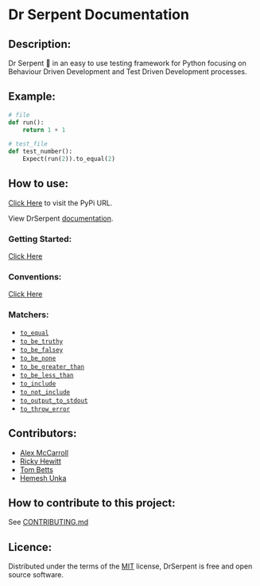 # Dr Serpent Documentation

## Description:
Dr Serpent 🐍 in an easy to use testing framework for Python focusing on Behaviour Driven Development and Test Driven Development processes.

## Example:

```python
# file
def run():
    return 1 + 1

# test_file
def test_number():
    Expect(run(2)).to_equal(2)
```

## How to use:

[Click Here](https://pypi.org/project/drserpent/) to visit the PyPi URL.

View DrSerpent [documentation](https://github.com/DrSerpent/DrSerpent-Core/blob/master/DOCUMENTATION.md).

### Getting Started:

[Click Here](https://github.com/DrSerpent/DrSerpent-Core/blob/master/DOCUMENTATION.md#getting-started)

### Conventions:

[Click Here](https://github.com/DrSerpent/DrSerpent-Core/blob/master/DOCUMENTATION.md#conventions)

### Matchers:

- [`to_equal`](https://github.com/DrSerpent/DrSerpent-Core/blob/master/DOCUMENTATION.md#to_equal)
- [`to_be_truthy`](https://github.com/DrSerpent/DrSerpent-Core/blob/master/DOCUMENTATION.md#to_be_truthy)
- [`to_be_falsey`](https://github.com/DrSerpent/DrSerpent-Core/blob/master/DOCUMENTATION.md#to_be_falsey)
- [`to_be_none`](https://github.com/DrSerpent/DrSerpent-Core/blob/master/DOCUMENTATION.md#to_be_none)
- [`to_be_greater_than`](https://github.com/DrSerpent/DrSerpent-Core/blob/master/DOCUMENTATION.md#to_be_greater_than)
- [`to_be_less_than`](https://github.com/DrSerpent/DrSerpent-Core/blob/master/DOCUMENTATION.md#to_be_less_than)
- [`to_include`](https://github.com/DrSerpent/DrSerpent-Core/blob/master/DOCUMENTATION.md#to_include)
- [`to_not_include`](https://github.com/DrSerpent/DrSerpent-Core/blob/master/DOCUMENTATION.md#to_not_include)
- [`to_output_to_stdout`](https://github.com/DrSerpent/DrSerpent-Core/blob/master/DOCUMENTATION.md#to_output_to_stdout)
- [`to_throw_error`](https://github.com/DrSerpent/DrSerpent-Core/blob/master/DOCUMENTATION.md#to_throw_error)

## Contributors:
* [Alex McCarroll](https://github.com/AlexMcCarroll)
* [Ricky Hewitt](https://github.com/rewitt94)
* [Tom Betts](https://github.com/T-Betts)
* [Hemesh Unka](https://github.com/Hemesh-Unka)

## How to contribute to this project:

See [CONTRIBUTING.md](https://github.com/DrSerpent/DrSerpent-Core/blob/master/CONTRIBUTING.md)

## Licence:

Distributed under the terms of the [MIT](https://github.com/DrSerpent/DrSerpent-Core/blob/master/LICENSE.txt) license, DrSerpent is free and open source software.
